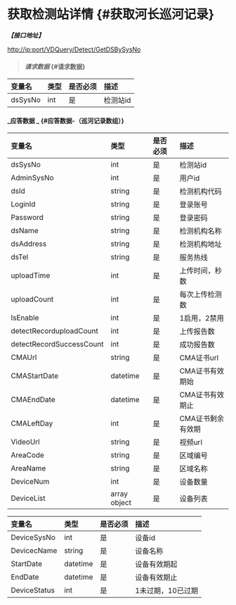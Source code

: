 # 获取检测站详情 {#获取河长巡河记录}

_**【接口地址】**_

[http://ip:port/VDQuery/Detect/GetDSBySysNo](http://ip:port/VDQuery/Detect/GetDSBySysNo)

> #### _请求数据_ {#请求数据}

| 变量名 | 类型 | 是否必须 | 描述 |
| :--- | :--- | :--- | :--- |
| dsSysNo | int | 是 | 检测站id |

#### _应答数据 _ {#应答数据-（巡河记录数组）}

| 变量名 | 类型 | 是否必须 | 描述 |
| :--- | :--- | :--- | :--- |
| dsSysNo | int | 是 | 检测站id |
| AdminSysNo | int | 是 | 用户id |
| dsId | string | 是 | 检测机构代码 |
| LoginId | string | 是 | 登录账号 |
| Password | string | 是 | 登录密码 |
| dsName | string | 是 | 检测机构名称 |
| dsAddress | string | 是 | 检测机构地址 |
| dsTel | string | 是 | 服务热线 |
| uploadTime | int | 是 | 上传时间，秒数 |
| uploadCount | int | 是 | 每次上传检测数 |
| IsEnable | int | 是 | 1启用，2禁用 |
| detectRecorduploadCount | int | 是 | 上传报告数 |
| detectRecordSuccessCount | int | 是 | 成功报告数 |
| CMAUrl | string | 是 | CMA证书url |
| CMAStartDate | datetime | 是 | CMA证书有效期始 |
| CMAEndDate | datetime | 是 | CMA证书有效期止 |
| CMALeftDay | int | 是 | CMA证书剩余有效期 |
| VideoUrl | string | 是 | 视频url |
| AreaCode | string | 是 | 区域编号 |
| AreaName | string | 是 | 区域名称 |
| DeviceNum | int | 是 | 设备数量 |
| DeviceList | array object | 是 | 设备列表 |

| 变量名 | 类型 | 是否必须 | 描述 |
| :--- | :--- | :--- | :--- |
| DeviceSysNo | int | 是 | 设备id |
| DevicecName | string | 是 | 设备名称 |
| StartDate | datetime | 是 | 设备有效期起 |
| EndDate | datetime | 是 | 设备有效期止 |
| DeviceStatus | int | 是 | 1未过期，10已过期 |
